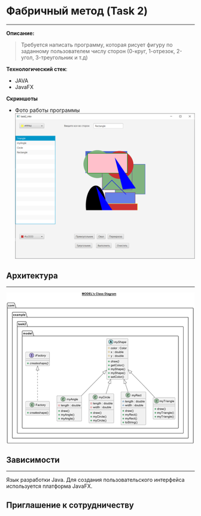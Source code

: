 # Фабричный метод (Task 2)

---
**Описание:**


> Требуется написать программу, которая  рисует фигуру по заданному пользователем числу сторон
> (0-круг, 1-отрезок, 2-угол, 3-треугольник и т.д)


**Технологический стек**:
* JAVA
* JavaFX

**Скриншоты**
* Фото работы программы
  ![work.png](work.png)


## Архитектура

---
![img.png](img.png)

## Зависимости

---
Язык разработки Java.
Для создания пользовательского интерфейса используется платформа JavaFX.

## Приглашение к сотрудничеству
